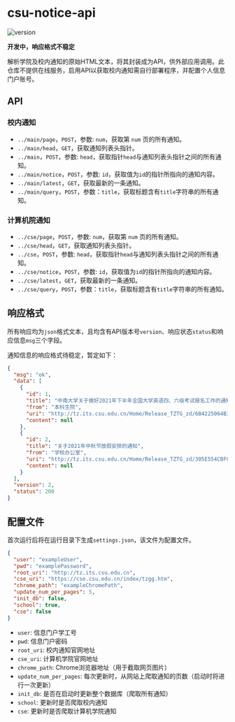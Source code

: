 # csu-notice-api

![version](https://img.shields.io/badge/version-0.5.0--SNAPSHOT-blue)

**开发中，响应格式不稳定**

解析学院及校内通知的原始HTML文本，将其封装成为API，供外部应用调用。此仓库不提供在线服务，启用API以获取校内通知需自行部署程序，并配置个人信息门户账号。

## API

### 校内通知

- `../main/page`，`POST`，参数: `num`，获取第 `num` 页的所有通知。
- `../main/head`，`GET`，获取通知列表头指针。
- `../main`，`POST`，参数: `head`，获取指针`head`与通知列表头指针之间的所有通知。
- `../main/notice`，`POST`，参数: `id`，获取值为`id`的指针所指向的通知内容。
- `../main/latest`，`GET`，获取最新的一条通知。
- `../main/query`，`POST`，参数：`title`，获取标题含有`title`字符串的所有通知。

### 计算机院通知

- `../cse/page`，`POST`，参数: `num`，获取第 `num` 页的所有通知。
- `../cse/head`，`GET`，获取通知列表头指针。
- `../cse`，`POST`，参数: `head`，获取指针`head`与通知列表头指针之间的所有通知。
- `../cse/notice`，`POST`，参数: `id`，获取值为`id`的指针所指向的通知内容。
- `../cse/latest`，`GET`，获取最新的一条通知。
- `../cse/query`，`POST`，参数：`title`，获取标题含有`title`字符串的所有通知。

## 响应格式

所有响应均为`json`格式文本，且均含有API版本号`version`、响应状态`status`和响应信息`msg`三个字段。

通知信息的响应格式待稳定，暂定如下：

```json
{
  "msg": "ok",
  "data": [
    {
      "id": 1,
      "title": "中南大学关于做好2021年下半年全国大学英语四、六级考试报名工作的通知",
      "from": "本科生院",
      "uri": "http://tz.its.csu.edu.cn/Home/Release_TZTG_zd/6B4225064B3448C783EE3F3DA60CF9C0",
      "content": null
    },
    {
      "id": 2,
      "title": "关于2021年中秋节放假安排的通知",
      "from": "学校办公室",
      "uri": "http://tz.its.csu.edu.cn/Home/Release_TZTG_zd/305E554CBFCE428E8A4355ED0831C5A9",
      "content": null
    }
  ],
  "version": 2,
  "status": 200
}
```

## 配置文件

首次运行后将在运行目录下生成`settings.json`，该文件为配置文件。

```json
{
  "user": "exampleUser",
  "pwd": "examplePassword",
  "root_uri": "http://tz.its.csu.edu.cn",
  "cse_uri": "https://cse.csu.edu.cn/index/tzgg.htm",
  "chrome_path": "exampleChromePath",
  "update_num_per_pages": 5,
  "init_db": false,
  "school": true,
  "cse": false
}
```

- `user`: 信息门户学工号
- `pwd`: 信息门户密码
- `root_uri`: 校内通知官网地址
- `cse_uri`: 计算机学院官网地址
- `chrome_path`: Chrome浏览器地址（用于截取网页图片）
- `update_num_per_pages`: 每次更新时，从网站上爬取通知的页数（启动时将进行一次更新）
- `init_db`: 是否在启动时更新整个数据库（爬取所有通知）
- `school`: 更新时是否爬取校内通知
- `cse`: 更新时是否爬取计算机学院通知
